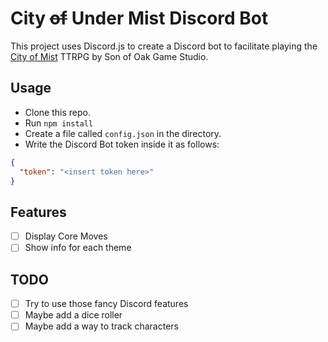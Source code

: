 # City ~~of~~ Under Mist Discord Bot

This project uses Discord.js to create a Discord bot to facilitate playing the
[City of Mist](https://cityofmist.co/) TTRPG by Son of Oak Game Studio.

## Usage
- Clone this repo.
- Run `npm install`
- Create a file called `config.json` in the directory.
- Write the Discord Bot token inside it as follows:
```json
{
  "token": "<insert token here>"
}
```

## Features
- [ ] Display Core Moves
- [ ] Show info for each theme

## TODO
- [ ] Try to use those fancy Discord features
- [ ] Maybe add a dice roller
- [ ] Maybe add a way to track characters
